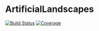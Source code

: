 # ArtificialLandscapes

[![Build Status](https://github.com/NicolasL-S/ArtificialLandscapes.jl/actions/workflows/CI.yml/badge.svg?branch=main)](https://github.com/NicolasL-S/ArtificialLandscapes.jl/actions/workflows/CI.yml?query=branch%3Amain)
[![Coverage](https://codecov.io/gh/NicolasL-S/ArtificialLandscapes.jl/branch/main/graph/badge.svg)](https://codecov.io/gh/NicolasL-S/ArtificialLandscapes.jl)
